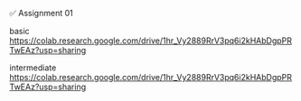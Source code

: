 ✅ Assignment 01

basic
https://colab.research.google.com/drive/1hr_Vy2889RrV3pq6i2kHAbDgpPRTwEAz?usp=sharing

intermediate
https://colab.research.google.com/drive/1hr_Vy2889RrV3pq6i2kHAbDgpPRTwEAz?usp=sharing